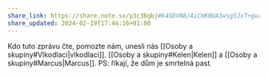 ```yaml
---
share_link: https://share.note.sx/p3c36gbj#k4GDVN8/AiCmK0UA1wsgSJxT+gwz208g+L9sGJeGu4k
share_updated: 2024-02-19T17:44:16+01:00
---
```

Kdo tuto zprávu čte, pomozte nám, unesli nás [[Osoby a skupiny#Vlkodlaci|vlkodlaci]].
[[Osoby a skupiny#Kelen|Kelen]] a [[Osoby a skupiny#Marcus|Marcus]].
PS: říkají, že dům je smrtelná past.